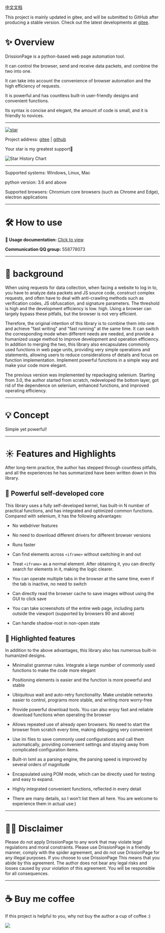 [中文文档](https://DrissionPage.cn)

This project is mainly updated in gitee, and will be submitted to GitHub after producing a stable version.
Check out the latest developments at [gitee](https://gitee.com/g1879/DrissionPage).

# ✨️ Overview

DrissionPage is a python-based web page automation tool.

It can control the browser, send and receive data packets, and combine the two into one.

It can take into account the convenience of browser automation and the high efficiency of requests.

It is powerful and has countless built-in user-friendly designs and convenient functions.

Its syntax is concise and elegant, the amount of code is small, and it is friendly to novices.

---

<a href='https://gitee.com/g1879/DrissionPage/stargazers'><img src='https://gitee.com/g1879/DrissionPage/badge/star.svg?theme=dark' alt=' star'></img></a>

Project address: [gitee](https://gitee.com/g1879/DrissionPage) | [github](https://github.com/g1879/DrissionPage)

Your star is my greatest support💖

![Star History Chart](https://api.star-history.com/svg?repos=g1879/DrissionPage&type=Date)

---

Supported systems: Windows, Linux, Mac

python version: 3.6 and above

Supported browsers: Chromium core browsers (such as Chrome and Edge), electron applications

---

# 🛠 How to use

**📖 Usage documentation:** [Click to view](https://DrissionPage.cn)

**Communication QQ group:** 558778073

---

# 📕 background

When using requests for data collection, when facing a website to log in to, you have to analyze data packets and JS source code, construct complex requests, and often have to deal with anti-crawling methods such as verification codes, JS obfuscation, and signature parameters. The threshold is high and the development efficiency is low. high.
Using a browser can largely bypass these pitfalls, but the browser is not very efficient.

Therefore, the original intention of this library is to combine them into one and achieve "fast writing" and "fast running" at the same time. It can switch the corresponding mode when different needs are needed, and provide a humanized usage method to improve development and operation efficiency.
In addition to merging the two, this library also encapsulates commonly used functions in web page units, providing very simple operations and statements, allowing users to reduce considerations of details and focus on function implementation. Implement powerful functions in a simple way and make your code more elegant.

The previous version was implemented by repackaging selenium. Starting from 3.0, the author started from scratch, redeveloped the bottom layer, got rid of the dependence on selenium, enhanced functions, and improved operating efficiency.

---

# 💡 Concept

Simple yet powerful!

---

# ☀️ Features and Highlights

After long-term practice, the author has stepped through countless pitfalls, and all the experiences he has summarized have been written down in this library.

## 🎇 Powerful self-developed core

This library uses a fully self-developed kernel, has built-in N number of practical functions, and has integrated and optimized common functions. Compared with selenium, it has the following advantages:

- No webdriver features

- No need to download different drivers for different browser versions

- Runs faster

- Can find elements across `<iframe>` without switching in and out

- Treat `<iframe>` as a normal element. After obtaining it, you can directly search for elements in it, making the logic clearer.

- You can operate multiple tabs in the browser at the same time, even if the tab is inactive, no need to switch

- Can directly read the browser cache to save images without using the GUI to click save

- You can take screenshots of the entire web page, including parts outside the viewport (supported by browsers 90 and above)

- Can handle shadow-root in non-open state

## 🎇 Highlighted features

In addition to the above advantages, this library also has numerous built-in humanized designs.

- Minimalist grammar rules. Integrate a large number of commonly used functions to make the code more elegant

- Positioning elements is easier and the function is more powerful and stable

- Ubiquitous wait and auto-retry functionality. Make unstable networks easier to control, programs more stable, and writing more worry-free

- Provide powerful download tools. You can also enjoy fast and reliable download functions when operating the browser

- Allows repeated use of already open browsers. No need to start the browser from scratch every time, making debugging very convenient

- Use ini files to save commonly used configurations and call them automatically, providing convenient settings and staying away from complicated configuration items.

- Built-in lxml as a parsing engine, the parsing speed is improved by several orders of magnitude

- Encapsulated using POM mode, which can be directly used for testing and easy to expand.

- Highly integrated convenient functions, reflected in every detail

- There are many details, so I won’t list them all here. You are welcome to experience them in actual use:)

---

# 🖐🏻 Disclaimer

Please do not apply DrissionPage to any work that may violate legal regulations and moral constraints. Please use DrissionPage in a friendly manner, comply with the spider agreement, and do not use DrissionPage for any illegal purposes. If you choose to use DrissionPage
This means that you abide by this agreement. The author does not bear any legal risks and losses caused by your violation of this agreement. You will be responsible for all consequences.

---

# ☕ Buy me coffee

If this project is helpful to you, why not buy the author a cup of coffee :)

![](https://drissionpage.cn/code2.jpg)
